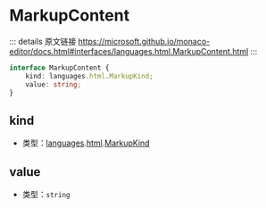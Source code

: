 # MarkupContent
        
::: details 原文链接
https://microsoft.github.io/monaco-editor/docs.html#interfaces/languages.html.MarkupContent.html
:::

```ts
interface MarkupContent {
    kind: languages.html.MarkupKind;
    value: string;
}
```

## kind
- 类型：[languages](/api/languages.md).[html](/api/languages/html.md).[MarkupKind](/api/languages/html/MarkupKind.md)
## value
- 类型：`string`